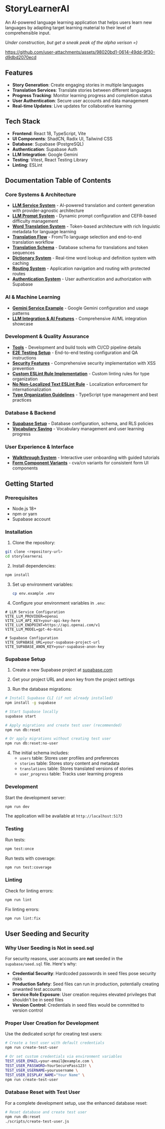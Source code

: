 # StoryLearnerAI

An AI-powered language learning application that helps users learn new languages by adapting target learning material to their level of comprehensible input.

_Under construction, but get a sneak peak of the alpha verison =)_

https://github.com/user-attachments/assets/98020bd1-0614-49dd-9f30-d9dbd2070ecd

## Features

- **Story Generation**: Create engaging stories in multiple languages
- **Translation Services**: Translate stories between different languages
- **Progress Tracking**: Monitor learning progress and completion status
- **User Authentication**: Secure user accounts and data management
- **Real-time Updates**: Live updates for collaborative learning

## Tech Stack

- **Frontend**: React 18, TypeScript, Vite
- **UI Components**: ShadCN, Radix UI, Tailwind CSS
- **Database**: Supabase (PostgreSQL)
- **Authentication**: Supabase Auth
- **LLM Integration**: Google Gemini
- **Testing**: Vitest, React Testing Library
- **Linting**: ESLint

## Documentation Table of Contents

### Core Systems & Architecture

- **[LLM Service System](docs/llm-service-system.md)** - AI-powered translation and content generation with provider-agnostic architecture
- **[LLM Prompt System](docs/llm-prompt-system.md)** - Dynamic prompt configuration and CEFR-based difficulty management
- **[Word Translation System](docs/word-translation-system.md)** - Token-based architecture with rich linguistic metadata for language learning
- **[Translation Flow](docs/translation-flow.md)** - From/To language selection and end-to-end translation workflow
- **[Translation Schema](docs/translation-schema.md)** - Database schema for translations and token sequences
- **[Dictionary System](docs/dictionary-system.md)** - Real-time word lookup and definition system with caching
- **[Routing System](docs/routing-system.md)** - Application navigation and routing with protected routes
- **[Authentication System](docs/auth-system.md)** - User authentication and authorization with Supabase

### AI & Machine Learning

- **[Gemini Service Example](docs/gemini-service-example.md)** - Google Gemini configuration and usage patterns
- **[LLM Integration & AI Features](docs/_walkthrough-for-fueled.md#llm-integration--ai-features)** - Comprehensive AI/ML integration showcase

### Development & Quality Assurance

- **[Tools](docs/tools.md)** - Development and build tools with CI/CD pipeline details
- **[E2E Testing Setup](docs/e2e-qa.md)** - End-to-end testing configuration and QA instructions
- **[Security Features](docs/security-features.md)** - Comprehensive security implementation with XSS prevention
- **[Custom ESLint Rule Implementation](docs/custom-eslint-rule-implementation.md)** - Custom linting rules for type organization
- **[No Non-Localized Text ESLint Rule](docs/no-non-localized-text-rule.md)** - Localization enforcement for internationalization
- **[Type Organization Guidelines](docs/type-organization-guidelines.md)** - TypeScript type management and best practices

### Database & Backend

- **[Supabase Setup](docs/supabase-setup.md)** - Database configuration, schema, and RLS policies
- **[Vocabulary Saving](docs/vocabulary-saving.md)** - Vocabulary management and user learning progress

### User Experience & Interface

- **[Walkthrough System](docs/walkthrough-system.md)** - Interactive user onboarding with guided tutorials
- **[Form Component Variants](docs/form-variants.md)** - cva/cn variants for consistent form UI components

## Getting Started

### Prerequisites

- Node.js 18+
- npm or yarn
- Supabase account

### Installation

1. Clone the repository:

```bash
git clone <repository-url>
cd storylearnerai
```

2. Install dependencies:

```bash
npm install
```

3. Set up environment variables:

   ```bash
   cp env.example .env
   ```

4. Configure your environment variables in `.env`:

```env
# LLM Service Configuration
VITE_LLM_PROVIDER=openai
VITE_LLM_API_KEY=your-api-key-here
VITE_LLM_ENDPOINT=https://api.openai.com/v1
VITE_LLM_MODEL=gpt-4o-mini

# Supabase Configuration
VITE_SUPABASE_URL=your-supabase-project-url
VITE_SUPABASE_ANON_KEY=your-supabase-anon-key
```

### Supabase Setup

1. Create a new Supabase project at [supabase.com](https://supabase.com)

2. Get your project URL and anon key from the project settings

3. Run the database migrations:

```bash
# Install Supabase CLI (if not already installed)
npm install -g supabase

# Start Supabase locally
supabase start

# Apply migrations and create test user (recommended)
npm run db:reset

# Or apply migrations without creating test user
npm run db:reset:no-user
```

4. The initial schema includes:
   - `users` table: Stores user profiles and preferences
   - `stories` table: Stores story content and metadata
   - `translations` table: Stores translated versions of stories
   - `user_progress` table: Tracks user learning progress

### Development

Start the development server:

```bash
npm run dev
```

The application will be available at `http://localhost:5173`

### Testing

Run tests:

```bash
npm test:once
```

Run tests with coverage:

```bash
npm run test:coverage
```

### Linting

Check for linting errors:

```bash
npm run lint
```

Fix linting errors:

```bash
npm run lint:fix
```

## User Seeding and Security

### Why User Seeding is Not in seed.sql

For security reasons, user accounts are **not** seeded in the `supabase/seed.sql` file. Here's why:

- **Credential Security**: Hardcoded passwords in seed files pose security risks
- **Production Safety**: Seed files can run in production, potentially creating unwanted test accounts
- **Service Role Exposure**: User creation requires elevated privileges that shouldn't be in seed files
- **Version Control**: Credentials in seed files would be committed to version control

### Proper User Creation for Development

Use the dedicated script for creating test users:

```bash
# Create a test user with default credentials
npm run create-test-user

# Or set custom credentials via environment variables
TEST_USER_EMAIL=your-email@example.com \
TEST_USER_PASSWORD=YourSecurePass123! \
TEST_USER_USERNAME=yourusername \
TEST_USER_DISPLAY_NAME="Your Name" \
npm run create-test-user
```

### Database Reset with Test User

For a complete development setup, use the enhanced database reset:

```bash
# Reset database and create test user
npm run db:reset
./scripts/create-test-user.js
```
